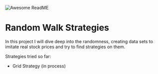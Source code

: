 
![Awesome ReadME](https://github.com/erenyavuz02/Random-Walk-Strategies/raw/refs/heads/main/images/DALL%C2%B7E%202024-10-26%2003.43.33%20-%20A%20visually%20striking,%20abstract%20painting-style%20image%20representing%20stock%20markets%20and%20stochastic%20processes.%20The%20image%20shows%20vibrant,%20flowing%20lines%20and%20cur.webp)

# Random Walk Strategies

In this project I will dive deep into the randomness, creating data sets to imitate real stock prices and try to find strategies on them.

Strategies tried so far:
- Grid Strategy (in process)
